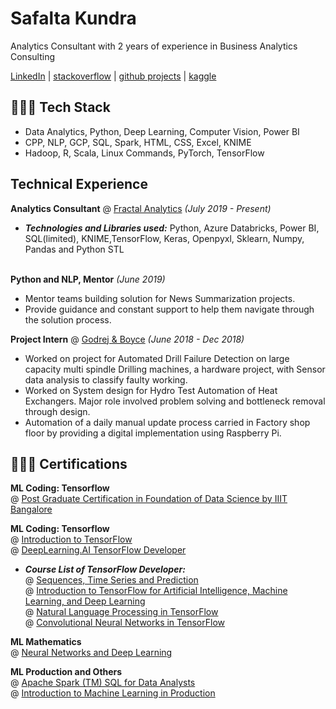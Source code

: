
# Safalta Kundra
Analytics Consultant with 2 years of experience in Business Analytics Consulting <br>

 [LinkedIn](https://www.linkedin.com/in/safalta-kundra/) |
 [stackoverflow](https://stackoverflow.com/users/9083130/azulcou) |
 [github projects](https://github.com/AzulCou) |
 [kaggle](https://www.kaggle.com/safaltakundra)
 

## 👩🏼‍💻 Tech Stack
- Data Analytics, Python, Deep Learning, Computer Vision, Power BI
- CPP, NLP, GCP, SQL, Spark, HTML, CSS, Excel, KNIME
- Hadoop, R, Scala, Linux Commands, PyTorch, TensorFlow 
 
## Technical Experience

**Analytics Consultant** @ [Fractal Analytics](https://fractal.ai/) _(July 2019 - Present)_ <br>

  - **_Technologies and Libraries used:_** Python, Azure Databricks, Power BI, SQL(limited), KNIME,TensorFlow, Keras, Openpyxl, Sklearn, Numpy, Pandas and Python STL
<br><br>

**Python and NLP, Mentor** _(June 2019)_ <br>

- Mentor teams building solution for News Summarization projects.
- Provide guidance and constant support to help them navigate through the solution process.

**Project Intern** @ [Godrej & Boyce](https://www.godrej.com/godrejandboyce/) _(June 2018 - Dec 2018)_ <br>

- Worked on project for Automated Drill Failure Detection on large capacity multi spindle
Drilling machines, a hardware project, with Sensor data analysis to classify faulty working. 
- Worked on System design for Hydro Test Automation of Heat Exchangers. Major role involved
problem solving and bottleneck removal through design.
- Automation of a daily manual update process carried in Factory shop floor by providing a
digital implementation using Raspberry Pi.


 
## 👩🏼‍🎓 Certifications 
**ML Coding: Tensorflow**  <br>
@ [Post Graduate Certification in Foundation of Data Science by IIIT Bangalore](https://www.credential.net/742427bf-6b3a-415d-b236-3ba227562016#gs.7nig0a) <br>

**ML Coding: Tensorflow**  <br>
@ [Introduction to TensorFlow](https://coursera.org/share/9ae4c8233f232007fed7097df480b371) <br>
@ [DeepLearning.AI TensorFlow Developer](https://coursera.org/share/cf2ea6dbe4869543293f50ec7a09a7d3) <br>
 - **_Course List of TensorFlow Developer:_**  <br>
@ [Sequences, Time Series and Prediction](https://coursera.org/share/f2bb2714f1d75be4a5d21d6953230ec7) <br>
@ [Introduction to TensorFlow for Artificial Intelligence, Machine Learning, and Deep Learning](https://coursera.org/share/f34ab57102afad083284c15da5207edb) <br>
@ [Natural Language Processing in TensorFlow](https://coursera.org/share/b95665f03b1b27e0e797f4026aa2b3b7) <br>
@ [Convolutional Neural Networks in TensorFlow](https://coursera.org/share/705876e2a25cdc1b134b18df934ab047) <br>


**ML Mathematics**  <br>
@ [Neural Networks and Deep Learning](https://coursera.org/share/e141580b1b42e66ff933dcc69ad54a6c) <br>

**ML Production and Others**  <br>
@ [Apache Spark (TM) SQL for Data Analysts](https://coursera.org/share/647323683efc993248ec2633bbe0039e) <br>
@ [Introduction to Machine Learning in Production](https://coursera.org/share/b728fdb72f5f862101f9de2486715df9) <br>








